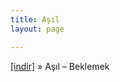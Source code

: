 ```yaml
---
title: Aşıl
layout: page

---
```

<a href="https://cloud.mail.ru/public/0db2e44fc321/A%C5%9F%C4%B1l%20-%20Beklemek" target="_blank">[indir]</a>  »  Aşıl &#8211; Beklemek